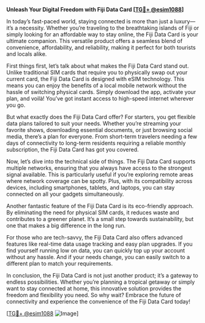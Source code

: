 **Unleash Your Digital Freedom with Fiji Data Card [[TG💪+ @esim1088](https://t.me/s/esim1088)]**

In today’s fast-paced world, staying connected is more than just a luxury—it’s a necessity. Whether you’re traveling to the breathtaking islands of Fiji or simply looking for an affordable way to stay online, the Fiji Data Card is your ultimate companion. This versatile product offers a seamless blend of convenience, affordability, and reliability, making it perfect for both tourists and locals alike.

First things first, let’s talk about what makes the Fiji Data Card stand out. Unlike traditional SIM cards that require you to physically swap out your current card, the Fiji Data Card is designed with eSIM technology. This means you can enjoy the benefits of a local mobile network without the hassle of switching physical cards. Simply download the app, activate your plan, and voilà! You’ve got instant access to high-speed internet wherever you go.

But what exactly does the Fiji Data Card offer? For starters, you get flexible data plans tailored to suit your needs. Whether you’re streaming your favorite shows, downloading essential documents, or just browsing social media, there’s a plan for everyone. From short-term travelers needing a few days of connectivity to long-term residents requiring a reliable monthly subscription, the Fiji Data Card has got you covered.

Now, let’s dive into the technical side of things. The Fiji Data Card supports multiple networks, ensuring that you always have access to the strongest signal available. This is particularly useful if you’re exploring remote areas where network coverage can be spotty. Plus, with its compatibility across devices, including smartphones, tablets, and laptops, you can stay connected on all your gadgets simultaneously.

Another fantastic feature of the Fiji Data Card is its eco-friendly approach. By eliminating the need for physical SIM cards, it reduces waste and contributes to a greener planet. It’s a small step towards sustainability, but one that makes a big difference in the long run.

For those who are tech-savvy, the Fiji Data Card also offers advanced features like real-time data usage tracking and easy plan upgrades. If you find yourself running low on data, you can quickly top up your account without any hassle. And if your needs change, you can easily switch to a different plan to match your requirements.

In conclusion, the Fiji Data Card is not just another product; it’s a gateway to endless possibilities. Whether you’re planning a tropical getaway or simply want to stay connected at home, this innovative solution provides the freedom and flexibility you need. So why wait? Embrace the future of connectivity and experience the convenience of the Fiji Data Card today!

[[TG💪+ @esim1088](https://t.me/s/esim1088) ![Image](https://i.postimg.cc/Y0z9fWf4/image.png)]